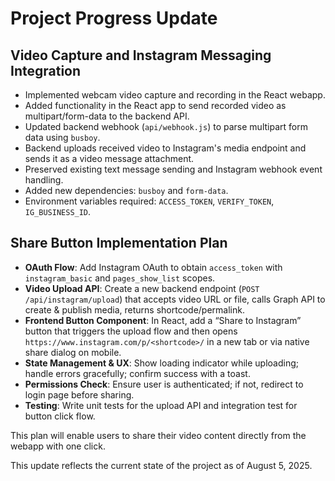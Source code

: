 # Project Progress Update

## Video Capture and Instagram Messaging Integration

- Implemented webcam video capture and recording in the React webapp.
- Added functionality in the React app to send recorded video as multipart/form-data to the backend API.
- Updated backend webhook (`api/webhook.js`) to parse multipart form data using `busboy`.
- Backend uploads received video to Instagram's media endpoint and sends it as a video message attachment.
- Preserved existing text message sending and Instagram webhook event handling.
- Added new dependencies: `busboy` and `form-data`.
- Environment variables required: `ACCESS_TOKEN`, `VERIFY_TOKEN`, `IG_BUSINESS_ID`.

## Share Button Implementation Plan

- **OAuth Flow**: Add Instagram OAuth to obtain `access_token` with `instagram_basic` and `pages_show_list` scopes.
- **Video Upload API**: Create a new backend endpoint (`POST /api/instagram/upload`) that accepts video URL or file, calls Graph API to create & publish media, returns shortcode/permalink.
- **Frontend Button Component**: In React, add a “Share to Instagram” button that triggers the upload flow and then opens `https://www.instagram.com/p/<shortcode>/` in a new tab or via native share dialog on mobile.
- **State Management & UX**: Show loading indicator while uploading; handle errors gracefully; confirm success with a toast.
- **Permissions Check**: Ensure user is authenticated; if not, redirect to login page before sharing.
- **Testing**: Write unit tests for the upload API and integration test for button click flow.

This plan will enable users to share their video content directly from the webapp with one click.

This update reflects the current state of the project as of August 5, 2025.
